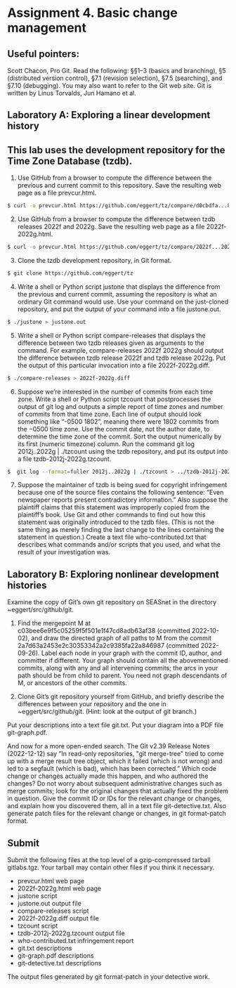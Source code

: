 # Assignment 4. Basic change management

## Useful pointers:

Scott Chacon, Pro Git. Read the following: §§1–3 (basics and branching), §5 (distributed version control), §7.1 (revision selection), §7.5 (searching), and §7.10 (debugging).
You may also want to refer to the Git web site. Git is written by Linus Torvalds, Jun Hamano et al.

## Laboratory A: Exploring a linear development history
## This lab uses the development repository for the Time Zone Database (tzdb).

1. Use GitHub from a browser to compute the difference between the previous and current commit to this repository. Save the resulting web page as a file prevcur.html.

```bash 
$ curl -o prevcur.html https://github.com/eggert/tz/compare/d0cbdfa...85dbb1a
```

2. Use GitHub from a browser to compute the difference between tzdb releases 2022f and 2022g. Save the resulting web page as a file 2022f-2022g.html.

```bash 
$ curl -o prevcur.html https://github.com/eggert/tz/compare/2022f...2022g
```

3. Clone the tzdb development repository, in Git format.

```bash 
$ git clone https://github.com/eggert/tz
```

4. Write a shell or Python script justone that displays the difference from the previous and current commit, assuming the repository is what an ordinary Git command would use. Use your command on the just-cloned repository, and put the output of your command into a file justone.out.

```bash
$ ./justone > justone.out
```

5. Write a shell or Python script compare-releases that displays the difference between two tzdb releases given as arguments to the command. For example, compare-releases 2022f 2022g should output the difference between tzdb release 2022f and tzdb release 2022g. Put the output of this particular invocation into a file 2022f-2022g.diff.

```bash
$ ./compare-releases > 2022f-2022g.diff
```
    
6. Suppose we’re interested in the number of commits from each time zone. Write a shell or Python script tzcount that postprocesses the output of git log and outputs a simple report of time zones and number of commits from that time zone. Each line of output should look something like “-0500 1802”, meaning there were 1802 commits from the −0500 time zone. Use the commit date, not the author date, to determine the time zone of the commit. Sort the output numerically by its first (numeric timezone) column. Run the command git log 2012j..2022g | ./tzcount using the tzdb repository, and put its output into a file tzdb-2012j-2022g.tzcount.

```bash
$  git log --format=fuller 2012j..2022g | ./tzcount > ../tzdb-2012j-2022g.tzcount
```
    
7. Suppose the maintainer of tzdb is being sued for copyright infringement because one of the source files contains the following sentence: “Even newspaper reports present contradictory information.” Also suppose the plaintiff claims that this statement was improperly copied from the plaintiff’s book. Use Git and other commands to find out how this statement was originally introduced to the tzdb files. (This is not the same thing as merely finding the last change to the lines containing the statement in question.) Create a text file who-contributed.txt that describes what commands and/or scripts that you used, and what the result of your investigation was.

## Laboratory B: Exploring nonlinear development histories

Examine the copy of Git’s own git repository on SEASnet in the directory ~eggert/src/github/git.

1. Find the mergepoint M at c03bee6e9f5c05259f5f501e1f47cd8adb63af38 (committed 2022-10-02), and draw the directed graph of all paths to M from the commit 2a7d63a2453e2c30353342a2c9385fa22a846987 (committed 2022-09-26). Label each node in your graph with the commit ID, author, and committer if different. Your graph should contain all the abovementioned commits, along with any and all intervening commits; the arcs in your path should be from child to parent. You need not graph descendants of M, or ancestors of the other commits.

2. Clone Git’s git repository yourself from GitHub, and briefly describe the differences between your repository and the one in ~eggert/src/github/git. (Hint: look at the output of git branch.)

Put your descriptions into a text file git.txt. Put your diagram into a PDF file git-graph.pdf.

And now for a more open-ended search. The Git v2.39 Release Notes (2022-12-12) say “In read-only repositories, "git merge-tree" tried to come up with a merge result tree object, which it failed (which is not wrong) and led to a segfault (which is bad), which has been corrected.” Which code change or changes actually made this happen, and who authored the changes? Do not worry about subsequent administrative changes such as merge commits; look for the original changes that actually fixed the problem in question. Give the commit ID or IDs for the relevant change or changes, and explain how you discovered them, all in a text file git-detective.txt. Also generate patch files for the relevant change or changes, in git format-patch format.

## Submit

Submit the following files at the top level of a gzip-compressed tarball gitlabs.tgz. Your tarball may contain other files if you think it necessary.

- prevcur.html web page
- 2022f-2022g.html web page
- justone script
- justone.out output file
- compare-releases script
- 2022f-2022g.diff output file
- tzcount script
- tzdb-2012j-2022g.tzcount output file
- who-contributed.txt infringement report
- git.txt descriptions
- git-graph.pdf descriptions
- git-detective.txt descriptions

The output files generated by git format-patch in your detective work.


